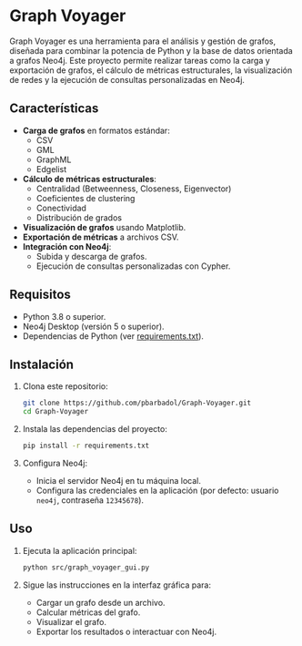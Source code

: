 # Graph Voyager

Graph Voyager es una herramienta para el análisis y gestión de grafos, diseñada para combinar la potencia de Python y la base de datos orientada a grafos Neo4j. Este proyecto permite realizar tareas como la carga y exportación de grafos, el cálculo de métricas estructurales, la visualización de redes y la ejecución de consultas personalizadas en Neo4j.

## Características

- **Carga de grafos** en formatos estándar:
  - CSV
  - GML
  - GraphML
  - Edgelist
- **Cálculo de métricas estructurales**:
  - Centralidad (Betweenness, Closeness, Eigenvector)
  - Coeficientes de clustering
  - Conectividad
  - Distribución de grados
- **Visualización de grafos** usando Matplotlib.
- **Exportación de métricas** a archivos CSV.
- **Integración con Neo4j**:
  - Subida y descarga de grafos.
  - Ejecución de consultas personalizadas con Cypher.

## Requisitos

- Python 3.8 o superior.
- Neo4j Desktop (versión 5 o superior).
- Dependencias de Python (ver [requirements.txt](requirements.txt)).

## Instalación

1. Clona este repositorio:
   ```bash
   git clone https://github.com/pbarbadol/Graph-Voyager.git
   cd Graph-Voyager
   ```

2. Instala las dependencias del proyecto:
   ```bash
   pip install -r requirements.txt
   ```

3. Configura Neo4j:
   - Inicia el servidor Neo4j en tu máquina local.
   - Configura las credenciales en la aplicación (por defecto: usuario `neo4j`, contraseña `12345678`).

## Uso

1. Ejecuta la aplicación principal:
   ```bash
   python src/graph_voyager_gui.py
   ```

2. Sigue las instrucciones en la interfaz gráfica para:
   - Cargar un grafo desde un archivo.
   - Calcular métricas del grafo.
   - Visualizar el grafo.
   - Exportar los resultados o interactuar con Neo4j.
